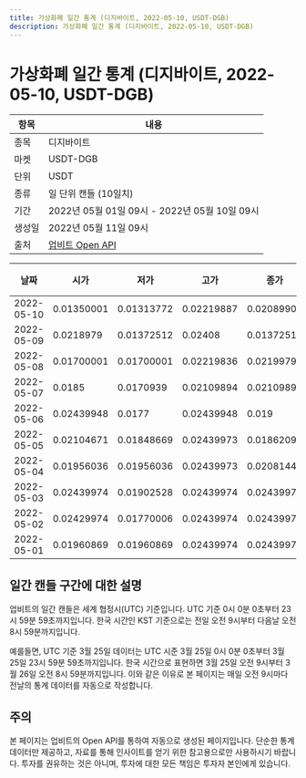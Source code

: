 ```yaml
---
title: 가상화폐 일간 통계 (디지바이트, 2022-05-10, USDT-DGB)
description: 가상화폐 일간 통계 (디지바이트, 2022-05-10, USDT-DGB)
---
```



가상화폐 일간 통계 (디지바이트, 2022-05-10, USDT-DGB)
===

|항목|내용|
|--|--|
|종목|디지바이트|
|마켓|USDT-DGB|
|단위|USDT|
|종류|일 단위 캔들 (10일치)|
|기간|2022년 05월 01일 09시 - 2022년 05월 10일 09시|
|생성일|2022년 05월 11일 09시|
|출처|[업비트 Open API](https://docs.upbit.com)|


|날짜|시가|저가|고가|종가|비고|
|--|--|--|--|--|--|
|2022-05-10|0.01350001|0.01313772|0.02219887|0.02089909|    |
|2022-05-09|0.0218979|0.01372512|0.02408|0.01372512|    |
|2022-05-08|0.01700001|0.01700001|0.02219836|0.02199791|    |
|2022-05-07|0.0185|0.0170939|0.02109894|0.02109894|    |
|2022-05-06|0.02439948|0.0177|0.02439948|0.019|    |
|2022-05-05|0.02104671|0.01848669|0.02439973|0.0186209|    |
|2022-05-04|0.01956036|0.01956036|0.02439973|0.02081441|    |
|2022-05-03|0.02439974|0.01902528|0.02439974|0.02439973|    |
|2022-05-02|0.02429974|0.01770006|0.02439974|0.02439974|    |
|2022-05-01|0.01960869|0.01960869|0.02439974|0.02439974|    |


일간 캔들 구간에 대한 설명
---


업비트의 일간 캔들은 세계 협정시(UTC) 기준입니다. 
UTC 기준 0시 0분 0초부터 23시 59분 59초까지입니다. 
한국 시간인 KST 기준으로는 전일 오전 9시부터 다음날 오전 8시 59분까지입니다. 


예를들면, UTC 기준 3월 25일 데이터는 UTC 시준 3월 25일 0시 0분 0초부터 3월 25일 23시 59분 59초까지입니다. 
한국 시간으로 표현하면 3월 25일 오전 9시부터 3월 26일 오전 8시 59분까지입니다. 
이와 같은 이유로 본 페이지는 매일 오전 9시마다 전날의 통계 데이터를 자동으로 작성합니다. 


주의
---


본 페이지는 업비트의 Open API를 통하여 자동으로 생성된 페이지입니다. 
단순한 통계 데이터만 제공하고, 자료를 통해 인사이트를 얻기 위한 참고용으로만 사용하시기 바랍니다. 
투자를 권유하는 것은 아니며, 투자에 대한 모든 책임은 투자자 본인에게 있습니다. 

